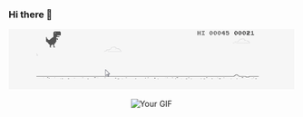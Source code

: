 ### Hi there 👋

![](https://github.com/HusnainZee/HusnainZee/blob/main/B9At.gif)

<p align="center">
  <img src="https://github.com/Your_Repository_Name/Your_GIF_Name.gif" alt="Your GIF" />
</p>

<!--
**HusnainZee/HusnainZee** is a ✨ _special_ ✨ repository because its `README.md` (this file) appears on your GitHub profile.

Here are some ideas to get you started:

- 🔭 I’m currently working on ...
- 🌱 I’m currently learning ...
- 👯 I’m looking to collaborate on ...
- 🤔 I’m looking for help with ...
- 💬 Ask me about ...
- 📫 How to reach me: ...
- 😄 Pronouns: ...
- ⚡ Fun fact: ...
-->
